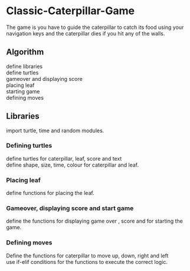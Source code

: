 # Classic-Caterpillar-Game
The game is you have to guide the caterpillar to catch its food using your navigation keys and the caterpillar dies if you hit any of the walls.</br>
## Algorithm
define libraries</br>
define turtles</br>
gameover and displaying score</br>
placing leaf </br>
starting game</br>
defining moves</br>

## Libraries
import turtle, time and random modules.</br>

### Defining turtles
define turtles for caterpillar, leaf, score and text</br>
define shape, size, time, colour for caterpillar and leaf.</br>

### Placing leaf
define functions for placing the leaf.

### Gameover, displaying score and start game
define the functions for displaying game over , score and for starting the game.

### Defining moves
Define the functions for caterpillar to move up, down, right and left</br>
use if-elif conditions for the functions to execute the correct logic.</br> 

